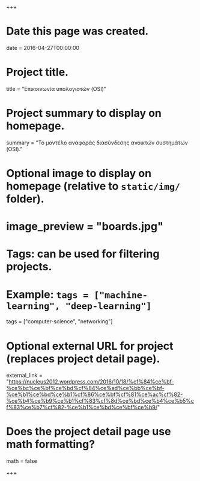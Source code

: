 +++
# Date this page was created.
date = 2016-04-27T00:00:00

# Project title.
title = "Eπικοινωνία υπολογιστών (OSI)"

# Project summary to display on homepage.
summary = "Το μοντέλο αναφοράς διασύνδεσης ανοικτών συστημάτων (OSI)."

# Optional image to display on homepage (relative to `static/img/` folder).
# image_preview = "boards.jpg"

# Tags: can be used for filtering projects.
# Example: `tags = ["machine-learning", "deep-learning"]`
tags = ["computer-science", "networking"]

# Optional external URL for project (replaces project detail page).
external_link = "https://nucleus2012.wordpress.com/2016/10/18/%cf%84%ce%bf-%ce%bc%ce%bf%ce%bd%cf%84%ce%ad%ce%bb%ce%bf-%ce%b1%ce%bd%ce%b1%cf%86%ce%bf%cf%81%ce%ac%cf%82-%ce%b4%ce%b9%ce%b1%cf%83%cf%8d%ce%bd%ce%b4%ce%b5%cf%83%ce%b7%cf%82-%ce%b1%ce%bd%ce%bf%ce%b9/"

# Does the project detail page use math formatting?
math = false

+++

